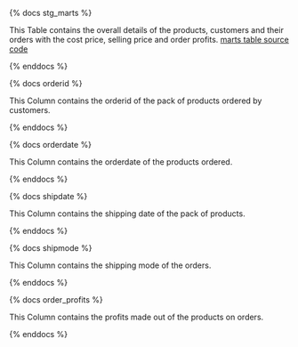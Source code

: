 {% docs stg_marts %}

This Table contains the overall details of the products, customers and their orders with the cost price, selling price and order profits.
[marts table source code](https://github.com/Shanmugamanivel-D/DBT/blob/main/models/staging/stg_marts.sql)

{% enddocs %}

{% docs orderid %}

This Column contains the orderid of the pack of products ordered by customers.

{% enddocs %}

{% docs orderdate %}

This Column contains the orderdate of the products ordered.

{% enddocs %}

{% docs shipdate %}

This Column contains the shipping date of the pack of products.

{% enddocs %}

{% docs shipmode %}

This Column contains the shipping mode of the orders.

{% enddocs %}

{% docs order_profits %}

This Column contains the profits made out of the products on orders.

{% enddocs %}


